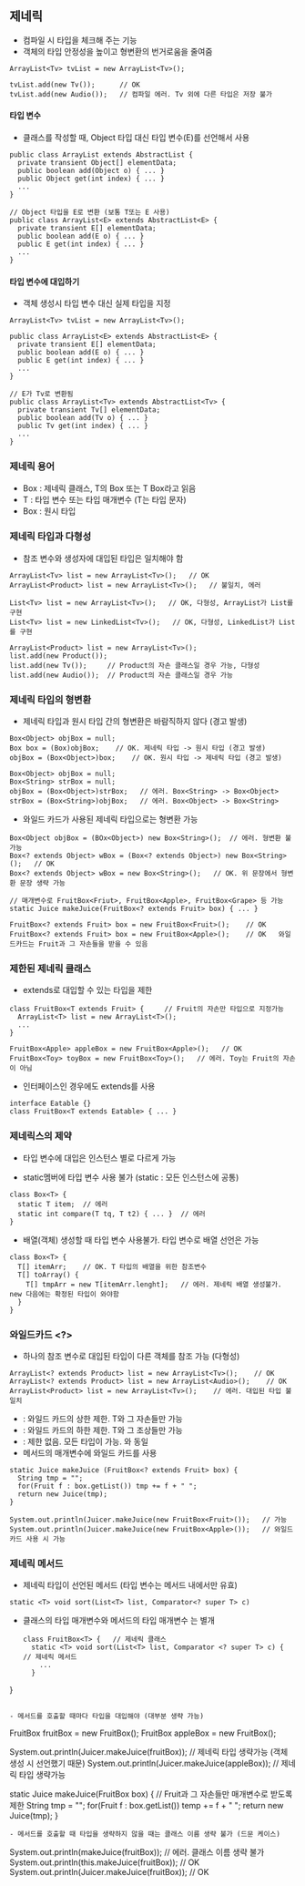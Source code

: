 ## 제네릭
- 컴파일 시 타입을 체크해 주는 기능
- 객체의 타입 안정성을 높이고 형변환의 번거로움을 줄여줌

```
ArrayList<Tv> tvList = new ArrayList<Tv>();

tvList.add(new Tv());      // OK
tvList.add(new Audio());   // 컴파일 에러. Tv 외에 다른 타입은 저장 불가
```

#### 타입 변수
- 클래스를 작성할 때, Object 타입 대신 타입 변수(E)를 선언해서 사용
```
public class ArrayList extends AbstractList {
  private transient Object[] elementData;
  public boolean add(Object o) { ... }
  public Object get(int index) { ... }
  ...
}

// Object 타입을 E로 변환 (보통 T또는 E 사용)
public class ArrayList<E> extends AbstractList<E> {
  private transient E[] elementData;
  public boolean add(E o) { ... }
  public E get(int index) { ... }
  ...
}
```

#### 타입 변수에 대입하기
- 객체 생성시 타입 변수 대신 실제 타입을 지정
```
ArrayList<Tv> tvList = new ArrayList<Tv>();

public class ArrayList<E> extends AbstractList<E> {
  private transient E[] elementData;
  public boolean add(E o) { ... }
  public E get(int index) { ... }
  ...
}

// E가 Tv로 변환됨
public class ArrayList<Tv> extends AbstractList<Tv> {
  private transient Tv[] elementData;
  public boolean add(Tv o) { ... }
  public Tv get(int index) { ... }
  ...
}
```

### 제네릭 용어
- Box<T> : 제네릭 클래스, T의 Box 또는 T Box라고 읽음
- T : 타입 변수 또는 타입 매개변수 (T는 타입 문자)
- Box : 원시 타입
  
### 제네릭 타입과 다형성
- 참조 변수와 생성자에 대입된 타입은 일치해야 함
```
ArrayList<Tv> list = new ArrayList<Tv>();   // OK
ArrayList<Product> list = new ArrayList<Tv>();   // 불일치, 에러

List<Tv> list = new ArrayList<Tv>();   // OK, 다형성, ArrayList가 List를 구현
List<Tv> list = new LinkedList<Tv>();   // OK, 다형성, LinkedList가 List를 구현

ArrayList<Product> list = new ArrayList<Tv>();   
list.add(new Product());
list.add(new Tv());     // Product의 자손 클래스일 경우 가능, 다형성
list.add(new Audio());  // Product의 자손 클래스일 경우 가능
```

### 제네릭 타입의 형변환
- 제네릭 타입과 원시 타입 간의 형변환은 바람직하지 않다 (경고 발생)
```
Box<Object> objBox = null;
Box box = (Box)objBox;    // OK. 제네릭 타입 -> 원시 타입 (경고 발생)
objBox = (Box<Object>)box;    // OK. 원시 타입 -> 제네릭 타입 (경고 발생)

Box<Object> objBox = null;
Box<String> strBox = null;
objBox = (Box<Object>)strBox;   // 에러. Box<String> -> Box<Object>  
strBox = (Box<String>)objBox;   // 에러. Box<Object> -> Box<String> 
```

- 와일드 카드가 사용된 제네릭 타입으로는 형변환 가능
```
Box<Object objBox = (BOx<Object>) new Box<String>();  // 에러. 형변환 불가능
Box<? extends Object> wBox = (Box<? extends Object>) new Box<String>();   // OK
Box<? extends Object> wBox = new Box<String>();   // OK. 위 문장에서 형변환 문장 생략 가능

// 매개변수로 FruitBox<Friut>, FruitBox<Apple>, FruitBox<Grape> 등 가능
static Juice makeJuice(FruitBox<? extends Fruit> box) { ... }

FruitBox<? extends Fruit> box = new FruitBox<Fruit>();    // OK
FruitBox<? extends Fruit> box = new FruitBox<Apple>();    // OK   와일드카드는 Fruit과 그 자손들을 받을 수 있음
```


### 제한된 제네릭 클래스
- extends로 대입할 수 있는 타입을 제한
```
class FruitBox<T extends Fruit> {     // Fruit의 자손만 타입으로 지정가능
  ArrayList<T> list = new ArrayList<T>();
  ...
}
  
FruitBox<Apple> appleBox = new FruitBox<Apple>();   // OK
FruitBox<Toy> toyBox = new FruitBox<Toy>();   // 에러. Toy는 Fruit의 자손이 아님
```

- 인터페이스인 경우에도 extends를 사용 
```
interface Eatable {}
class FruitBox<T extends Eatable> { ... }
```

### 제네릭스의 제약
- 타입 변수에 대입은 인스턴스 별로 다르게 가능

- static멤버에 타입 변수 사용 불가 (static : 모든 인스턴스에 공통)
```
class Box<T> {
  static T item;  // 에러
  static int compare(T tq, T t2) { ... }  // 에러
}
```
- 배열(객체) 생성할 때 타입 변수 사용불가. 타입 변수로 배열 선언은 가능
```
class Box<T> {
  T[] itemArr;    // OK. T 타입의 배열을 위한 참조변수
  T[] toArray() {
    T[] tmpArr = new T[itemArr.lenght];   // 에러. 제네릭 배열 생성불가. new 다음에는 확정된 타입이 와야함
  }
}
```

### 와일드카드 <?>
- 하나의 참조 변수로 대입된 타입이 다른 객체를 참조 가능 (다형성)
```
ArrayList<? extends Product> list = new ArrayList<Tv>();    // OK
ArrayList<? extends Product> list = new ArrayList<Audio>();    // OK
ArrayList<Product> list = new ArrayList<Tv>();    // 에러. 대입된 타입 불일치
```

- <? extends T> : 와일드 카드의 상한 제한. T와 그 자손들만 가능
- <? super T> : 와일드 카드의 하한 제한. T와 그 조상들만 가능
- <?> : 제한 없음. 모든 타입이 가능. <? extends Object>와 동일

- 메서드의 매개변수에 와일드 카드를 사용
```
static Juice makeJuice (FruitBox<? extends Fruit> box) {
  String tmp = "";
  for(Fruit f : box.getList()) tmp += f + " ";
  return new Juice(tmp);
}

System.out.println(Juicer.makeJuice(new FruitBox<Fruit>());   // 가능
System.out.println(Juicer.makeJuice(new FruitBox<Apple>());   // 와일드 카드 사용 시 가능
```

### 제네릭 메서드
- 제네릭 타입이 선언된 메서드 (타입 변수는 메서드 내에서만 유효)
```
static <T> void sort(List<T> list, Comparator<? super T> c)
```

- 클래스의 타입 매개변수<T>와 메서드의 타입 매개변수 <T>는 별개
  ```
  class FruitBox<T> {   // 제네릭 클래스
    static <T> void sort(List<T> list, Comparator <? super T> c) {    // 제네릭 메서드
      ...
    }
}
  ```

- 메서드를 호출할 때마다 타입을 대입해야 (대부분 생략 가능)
```
FruitBox<Fruit> fruitBox = new FruitBox<Fruit>();
FruitBox<Apple> appleBox = new FruitBox<Apple>();

System.out.println(Juicer.<Fruit>makeJuice(fruitBox));  // 제네릭 타입 생략가능 (객체 생성 시 선언했기 때문)
System.out.println(Juicer.<Apple>makeJuice(appleBox));  // 제네릭 타입 생략가능

static <T extends Fruit> Juice makeJuice(FruitBox<T> box) {   // Fruit과 그 자손들만 매개변수로 받도록 제한
  String tmp = "";
  for(Fruit f : box.getList()) temp += f + " ";
  return new Juice(tmp);
}
```
- 메서드를 호출할 때 타입을 생략하지 않을 때는 클래스 이름 생략 불가 (드문 케이스)
```
System.out.println(<Fruit>makeJuice(fruitBox));         // 에러. 클래스 이름 생략 불가
System.out.println(this.<Fruit>makeJuice(fruitBox));    // OK
System.out.println(Juicer.<Fruit>makeJuice(fruitBox));  // OK
```











